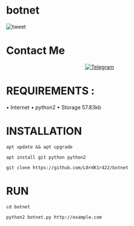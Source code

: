 # botnet
![tweet](https://steamuserimages-a.akamaihd.net/ugc/943951547336911675/8FC1DADCBAF77B83508E1E203373F3EEFF9D7DF9/)

# Contact Me
<p align="center">
<a href="https://bit.ly/3EPoOmA"><img title="Telegram" src="https://img.shields.io/badge/-Telegram-blue"></a>
</p>

# REQUIREMENTS :
• Internet
• python2
• Storage 57.83kb


# INSTALLATION
```
apt update && apt upgrade
```
```
apt install git python python2
```
```
git clone https://github.com/L0rdK1r422/botnet
```

# RUN
```
cd botnet
```
```
python2 botnet.py http://example.com
```

